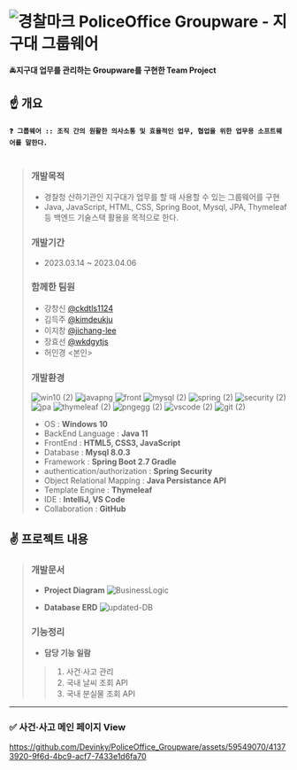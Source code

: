 # ![경찰마크](https://github.com/Devinky/PoliceOffice_Groupware/assets/59549070/91b393d8-fa92-4595-bbfb-2b8c1687a56e) PoliceOffice Groupware - 지구대 그룹웨어
🚔**지구대 업무를 관리하는 Groupware를 구현한 Team Project**
  
## ☝ 개요
#### `❓ 그룹웨어 :: 조직 간의 원활한 의사소통 및 효율적인 업무, 협업을 위한 업무용 소프트웨어를 말한다.` <br><br>
> ### 개발목적
> - 경찰청 산하기관인 지구대가 업무를 할 때 사용할 수 있는 그룹웨어를 구현
> - Java, JavaScript, HTML, CSS, Spring Boot, Mysql, JPA, Thymeleaf 등 백엔드 기술스택 활용을 목적으로 한다.
> ### 개발기간
> - 2023.03.14 ~ 2023.04.06
> ### 함께한 팀원
> - 강창신 [@ckdtls1124](https://github.com/ckdtls1124)
> - 김득주 [@kimdeukju](https://github.com/kimdeukju)
> - 이지창 [@jichang-lee](https://github.com/jichang-lee)
> - 장효선 [@wkdgytjs](https://github.com/wkdgytjs)
> - 허인경 <본인>
> ### 개발환경
>  ![win10 (2)](https://github.com/Devinky/PoliceOffice_Groupware/assets/59549070/7d59377d-432d-4219-b76f-5ec02b00b0cb) ![javapng](https://github.com/Devinky/PoliceOffice_Groupware/assets/59549070/b091a176-95c1-4598-adcd-7cba518b53a3) ![front](https://github.com/Devinky/PoliceOffice_Groupware/assets/59549070/b7663817-f686-4e91-826e-6559fb0febd9) ![mysql (2)](https://github.com/Devinky/PoliceOffice_Groupware/assets/59549070/d0ce58c6-caee-4f1a-96da-c3a04fb44a9c) ![spring (2)](https://github.com/Devinky/PoliceOffice_Groupware/assets/59549070/1e1cb609-826c-4647-883a-35277767332e) ![security (2)](https://github.com/Devinky/PoliceOffice_Groupware/assets/59549070/4d333b02-4eeb-4865-8562-d8b63c07c706) ![jpa](https://github.com/Devinky/PoliceOffice_Groupware/assets/59549070/22455a3d-35f8-41a0-931a-bd4259a0414a) ![thymeleaf (2)](https://github.com/Devinky/PoliceOffice_Groupware/assets/59549070/4605a14a-44df-4806-97e4-5471f747b73c) ![pngegg (2)](https://github.com/Devinky/PoliceOffice_Groupware/assets/59549070/a532463f-4347-4103-ad6f-3d3fc62f84a0) ![vscode (2)](https://github.com/Devinky/PoliceOffice_Groupware/assets/59549070/941fc5ba-38b9-4339-b2a4-43dfe0eb06d5) ![git (2)](https://github.com/Devinky/PoliceOffice_Groupware/assets/59549070/63e68742-40ad-4640-9513-6fa1cba14f61)
> - OS : **Windows 10**
> - BackEnd Language : **Java 11**
> - FrontEnd : **HTML5, CSS3, JavaScript**
> - Database : **Mysql 8.0.3**
> - Framework : **Spring Boot 2.7 Gradle**
> - authentication/authorization : **Spring Security**
> - Object Relational Mapping : **Java Persistance API**
> - Template Engine : **Thymeleaf**
> - IDE : **IntelliJ, VS Code**
> - Collaboration : **GitHub**

## ✌ 프로젝트 내용
> ### 개발문서
> - **Project Diagram**
> ![BusinessLogic](https://github.com/Devinky/PoliceOffice_Groupware/assets/59549070/5c96f1ac-c147-4940-b6c0-8d74405c6a66)
>
> - **Database ERD**
> ![updated-DB](https://github.com/Devinky/PoliceOffice_Groupware/assets/59549070/315470e8-1c40-44b0-bda5-1122399212f3)
> 
> ### 기능정리
> - **담당 기능 일람**
> > 1. 사건·사고 관리
> > 2. 국내 날씨 조회 API
> > 3. 국내 분실물 조회 API
-----------------------------------------

### ✅ 사건·사고 메인 페이지 View
https://github.com/Devinky/PoliceOffice_Groupware/assets/59549070/41373920-9f6d-4bc9-acf7-7433e1d6fa70

